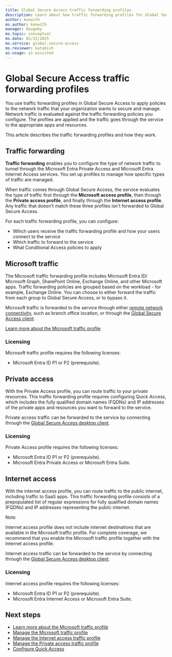 ```yaml
---
title: Global Secure Access traffic forwarding profiles
description: Learn about how traffic forwarding profiles for Global Secure Access streamline how you route traffic through your network.
author: kenwith
ms.author: kenwith
manager: dougeby
ms.topic: conceptual
ms.date: 02/21/2025
ms.service: global-secure-access
ms.reviewer: katabish
ai-usage: ai-assisted
---
```


# Global Secure Access traffic forwarding profiles

You use traffic forwarding profiles in Global Secure Access to apply policies to the network traffic that your organization wants to secure and manage. Network traffic is evaluated against the traffic forwarding policies you configure. The profiles are applied and the traffic goes through the service to the appropriate apps and resources. 

This article describes the traffic forwarding profiles and how they work.

## Traffic forwarding

**Traffic forwarding** enables you to configure the type of network traffic to tunnel through the Microsoft Entra Private Access and Microsoft Entra Internet Access services. You set up profiles to manage how specific types of traffic are managed. 

When traffic comes through Global Secure Access, the service evaluates the type of traffic first through the **Microsoft access profile**,  then through the **Private access profile**, and finally through the **Internet access profile**. Any traffic that doesn't match these three profiles isn't forwarded to Global Secure Access. 

For each traffic forwarding profile, you can configure:

- Which users receive the traffic forwarding profile and how your users connect to the service
- Which traffic to forward to the service
- What Conditional Access policies to apply

## Microsoft traffic

The Microsoft traffic forwarding profile includes Microsoft Entra ID/ Microsoft Graph, SharePoint Online, Exchange Online, and other Microsoft apps. Traffic forwarding policies are grouped based on the workload - for example, Exchange Online. You can choose to either forward the traffic from each group to Global Secure Access, or to bypass it.

Microsoft traffic is forwarded to the service through either [remote network connectivity](concept-remote-network-connectivity.md), such as branch office location, or through the [Global Secure Access client](how-to-install-windows-client.md).

[Learn more about the Microsoft traffic profile](concept-microsoft-traffic-profile.md)

### Licensing

Microsoft traffic profile requires the following licenses:

- Microsoft Entra ID P1 or P2 (prerequisite).

## Private access

With the Private Access profile, you can route traffic to your private resources. This traffic forwarding profile requires configuring Quick Access, which includes the fully qualified domain names (FQDNs) and IP addresses of the private apps and resources you want to forward to the service. 

Private access traffic can be forwarded to the service by connecting through the [Global Secure Access desktop client](how-to-install-windows-client.md).

### Licensing

Private Access profile requires the following licenses:

- Microsoft Entra ID P1 or P2 (prerequisite).
- Microsoft Entra Private Access or Microsoft Entra Suite.

## Internet access

With the internet access profile, you can route traffic to the public internet, including traffic to SaaS apps. This traffic forwarding profile consists of a prepopulated list of regular expressions for fully qualified domain names (FQDNs) and IP addresses representing the public internet. 

> [!NOTE]
> Internet access profile does not include internet destinations that are available in the Microsoft traffic profile. For complete coverage, we recommend that you enable the Microsoft traffic profile together with the Internet access profile.

Internet access traffic can be forwarded to the service by connecting through the [Global Secure Access desktop client](how-to-install-windows-client.md).

### Licensing

Internet access profile requires the following licenses:

- Microsoft Entra ID P1 or P2 (prerequisite).
- Microsoft Entra Internet Access or Microsoft Entra Suite.

## Next steps

- [Learn more about the Microsoft traffic profile](concept-microsoft-traffic-profile.md)
- [Manage the Microsoft traffic profile](how-to-manage-microsoft-profile.md)
- [Manage the Internet access traffic profile](how-to-manage-internet-access-profile.md)
- [Manage the Private access traffic profile](how-to-manage-private-access-profile.md)
- [Configure Quick Access](how-to-configure-quick-access.md)
